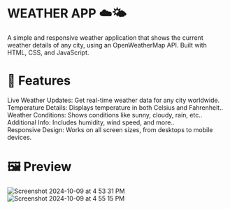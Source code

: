 # WEATHER APP ☁️🌤️

A simple and responsive weather application that shows the current weather details of any city, using an OpenWeatherMap API. Built with HTML, CSS, and JavaScript.

# 🚀 Features

Live Weather Updates: Get real-time weather data for any city worldwide.<br>
Temperature Details: Displays temperature in both Celsius and Fahrenheit..<br>
Weather Conditions: Shows conditions like sunny, cloudy, rain, etc..<br>
Additional Info: Includes humidity, wind speed, and more..<br>
Responsive Design: Works on all screen sizes, from desktops to mobile devices.

# 🖼 Preview
![Screenshot 2024-10-09 at 4 53 31 PM](https://github.com/user-attachments/assets/5f2ac3ec-bec5-4b6f-88ad-1d4a224de83a)
![Screenshot 2024-10-09 at 4 55 15 PM](https://github.com/user-attachments/assets/13071ad5-d662-4a36-a610-8dcdcb05e14f)



